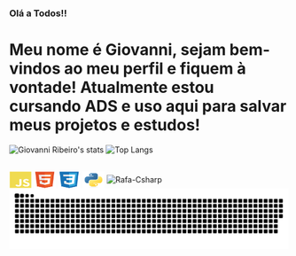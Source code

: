 ### Olá a Todos!!
# Meu nome é Giovanni, sejam bem-vindos ao meu perfil e fiquem à vontade! Atualmente estou cursando ADS e uso aqui para salvar meus projetos e estudos!


![Giovanni Ribeiro's stats](https://github-readme-stats.vercel.app/api?username=GioRibeiro-hub&show_icons=true&include_all_commits=true&theme=dark&count_privade=true)
![Top Langs](https://github-readme-stats.vercel.app/api/top-langs/?username=GioRibeiro-hub&langs_count=10&layout=compact&theme=dark)

<div style="display: inline_block"><br>
  <img align="center" alt="Rafa-Js" height="30" width="40" src="https://raw.githubusercontent.com/devicons/devicon/master/icons/javascript/javascript-plain.svg">
  <img align="center" alt="Rafa-HTML" height="30" width="40" src="https://raw.githubusercontent.com/devicons/devicon/master/icons/html5/html5-original.svg">
  <img align="center" alt="Rafa-CSS" height="30" width="40" src="https://raw.githubusercontent.com/devicons/devicon/master/icons/css3/css3-original.svg">
  <img align="center" alt="Rafa-Python" height="30" width="40" src="https://raw.githubusercontent.com/devicons/devicon/master/icons/python/python-original.svg">
  <img align="center" alt="Rafa-Csharp" height="30" width="40" src="https://cdn.jsdelivr.net/gh/devicons/devicon@latest/icons/azuresqldatabase/azuresqldatabase-original.svg"/>
  
<picture>
  <source media="(prefers-color-scheme: dark)" srcset="https://raw.githubusercontent.com/GioRibeiro-hub/GioRibeiro-hub/output/github-contribution-grid-snake-dark.svg">
  <source media="(prefers-color-scheme: light)" srcset="https://raw.githubusercontent.com/GioRibeiro-hub/GioRibeiro-hub/output/github-contribution-grid-snake.svg">
  <img alt="github contribution grid snake animation" src="https://raw.githubusercontent.com/GioRibeiro-hub/GioRibeiro-hub/output/github-contribution-grid-snake.svg">
</picture>
